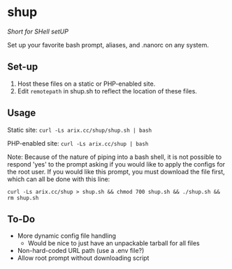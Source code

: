 # shup
_Short for SHell setUP_

Set up your favorite bash prompt, aliases, and .nanorc on any system.

## Set-up
1. Host these files on a static or PHP-enabled site.
2. Edit `remotepath` in shup.sh to reflect the location of these files.

## Usage
Static site:
`curl -Ls arix.cc/shup/shup.sh | bash`

PHP-enabled site:
`curl -Ls arix.cc/shup | bash`

Note: Because of the nature of piping into a bash shell, it is not possible to respond 'yes' to the prompt asking if you would like to apply the configs for the root user. If you would like this prompt, you must download the file first, which can all be done with this line:

`curl -Ls arix.cc/shup > shup.sh && chmod 700 shup.sh && ./shup.sh && rm shup.sh`

## To-Do
- More dynamic config file handling
	- Would be nice to just have an unpackable tarball for all files
- Non-hard-coded URL path (use a .env file?)
- Allow root prompt without downloading script
